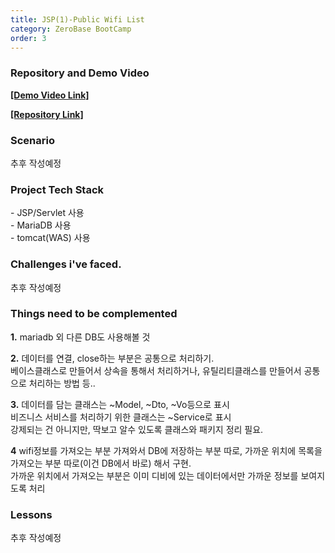 ```yaml
---
title: JSP(1)-Public Wifi List
category: ZeroBase BootCamp
order: 3
---
```

### Repository and Demo Video

[**[Demo Video Link]**](https://vimeo.com/823358509?share=copy)

[**[Repository Link]**](https://github.com/HyunsooZo/zerobase-Mission1)

### Scenario

추후 작성예정

### Project Tech Stack

<div class="content-box">
- JSP/Servlet 사용<br>
- MariaDB 사용<br>
- tomcat(WAS) 사용<br>
</div>

### Challenges i've faced.

추후 작성예정

### Things need to be complemented

**1.** mariadb 외 다른 DB도 사용해볼 것 <br>

**2.** 데이터를 연결, close하는 부분은 공통으로 처리하기.<br>
베이스클래스로 만들어서 상속을 통해서 처리하거나, 유틸리티클래스를 만들어서 공통으로 처리하는 방법 등..
<br>

**3.** 
데이터를 담는 클래스는 ~Model, ~Dto, ~Vo등으로 표시 <br>
비즈니스 서비스를 처리하기 위한 클래스는 ~Service로 표시<br>
강제되는 건 아니지만, 딱보고 알수 있도록 클래스와 패키지 정리 필요.
<br>

**4** wifi정보를 가져오는 부분 가져와서 DB에 저장하는 부분 따로, 가까운 위치에 목록을 가져오는 부분 따로(이건 DB에서 바로) 해서 구현.<br> 
 가까운 위치에서 가져오는 부분은 이미 디비에 있는 데이터에서만 가까운 정보를 보여지도록 처리
 <br>

### Lessons

추후 작성예정
